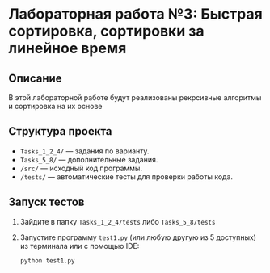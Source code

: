 # Лабораторная работа №3: Быстрая сортировка, сортировки за линейное время

## Описание
В этой лабораторной работе будут реализованы рекрсивные алгоритмы и сортировка на их основе

## Структура проекта
- `Tasks_1_2_4/` — задания по варианту.
- `Tasks_5_8/` — дополнительные задания.
- `/src/` — исходный код программы.
- `/tests/` — автоматические тесты для проверки работы кода.

## Запуск тестов
1. Зайдите в папку `Tasks_1_2_4/tests` либо `Tasks_5_8/tests`

2. Запустите программу `test1.py` (или любую другую из 5 доступных) из терминала или с помощью IDE:
   ```bash
   python test1.py
   ```